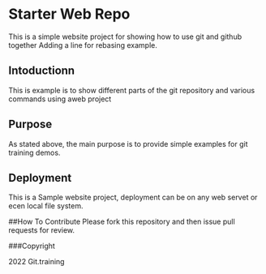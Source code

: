 # Starter Web Repo
This is a simple website project for  showing how to use git and github together
Adding a line for rebasing example.
## Intoductionn

This is example is to show different parts of the git repository and various commands using aweb project

## Purpose
As stated above, the main purpose is to provide simple examples for git training demos.
## Deployment

This is a Sample website project, deployment can be on any web servet or ecen local file system.

##How To Contribute
Please fork this repository and then issue pull requests for review.

###Copyright

2022 Git.training